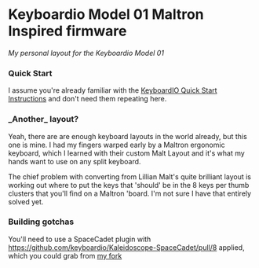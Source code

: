 # Keyboardio Model 01 Maltron Inspired firmware

_My personal layout for the Keyboardio Model 01_

### Quick Start

I assume you're already familiar with the [KeyboardIO Quick Start Instructions](https://github.com/andrewgdotcom/Model01-Firmware/blob/master/README.md) and don't need them repeating here.

<h3>_Another_ layout?</h3>

Yeah, there are are enough keyboard layouts in the world already, but this one is mine. I had my fingers warped early by a Maltron ergonomic keyboard, which I learned with their custom Malt Layout and it's what my hands want to use on any split keyboard.

The chief problem with converting from Lillian Malt's quite brilliant layout is working out where to put the keys that 'should' be in the 8 keys per thumb clusters that you'll find on a Maltron 'board. I'm not sure I have that entirely solved yet.

### Building gotchas

You'll need to use a SpaceCadet plugin with https://github.com/keyboardio/Kaleidoscope-SpaceCadet/pull/8 applied, which you could grab from [my fork](https://github.com/pdcawley/Kaleidoscope-SpaceCadet/)
